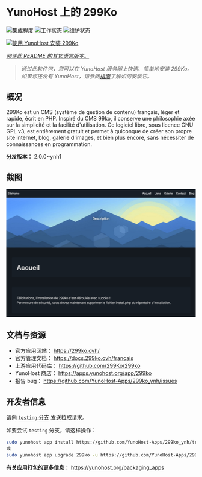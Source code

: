 <!--
注意：此 README 由 <https://github.com/YunoHost/apps/tree/master/tools/readme_generator> 自动生成
请勿手动编辑。
-->

# YunoHost 上的 299Ko

[![集成程度](https://apps.yunohost.org/badge/integration/299ko)](https://ci-apps.yunohost.org/ci/apps/299ko/)
![工作状态](https://apps.yunohost.org/badge/state/299ko)
![维护状态](https://apps.yunohost.org/badge/maintained/299ko)

[![使用 YunoHost 安装 299Ko](https://install-app.yunohost.org/install-with-yunohost.svg)](https://install-app.yunohost.org/?app=299ko)

*[阅读此 README 的其它语言版本。](./ALL_README.md)*

> *通过此软件包，您可以在 YunoHost 服务器上快速、简单地安装 299Ko。*  
> *如果您还没有 YunoHost，请参阅[指南](https://yunohost.org/install)了解如何安装它。*

## 概况

299Ko est un CMS (système de gestion de contenu) français, léger et rapide, écrit en PHP.
Inspiré du CMS 99ko, il conserve une philosophie axée sur la simplicité et la facilité d'utilisation. Ce logiciel libre, sous licence GNU GPL v3, est entièrement gratuit et permet à quiconque de créer son propre site internet, blog, galerie d'images, et bien plus encore, sans nécessiter de connaissances en programmation.

**分发版本：** 2.0.0~ynh1

## 截图

![299Ko 的截图](./doc/screenshots/screenshot.png)

## 文档与资源

- 官方应用网站： <https://299ko.ovh/>
- 官方管理文档： <https://docs.299ko.ovh/francais>
- 上游应用代码库： <https://github.com/299Ko/299ko>
- YunoHost 商店： <https://apps.yunohost.org/app/299ko>
- 报告 bug： <https://github.com/YunoHost-Apps/299ko_ynh/issues>

## 开发者信息

请向 [`testing` 分支](https://github.com/YunoHost-Apps/299ko_ynh/tree/testing) 发送拉取请求。

如要尝试 `testing` 分支，请这样操作：

```bash
sudo yunohost app install https://github.com/YunoHost-Apps/299ko_ynh/tree/testing --debug
或
sudo yunohost app upgrade 299ko -u https://github.com/YunoHost-Apps/299ko_ynh/tree/testing --debug
```

**有关应用打包的更多信息：** <https://yunohost.org/packaging_apps>
